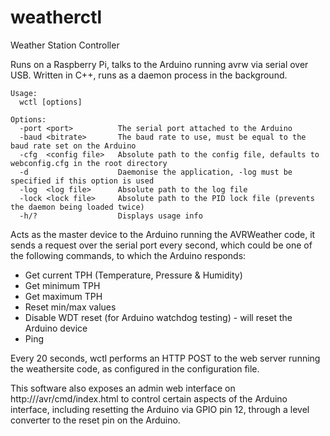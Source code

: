 # weatherctl
Weather Station Controller

Runs on a Raspberry Pi, talks to the Arduino running avrw via serial over USB. Written in C++, runs as a daemon process in the background.

```
Usage:
  wctl [options]
  
Options:
  -port <port>          The serial port attached to the Arduino
  -baud <bitrate>       The baud rate to use, must be equal to the baud rate set on the Arduino
  -cfg  <config file>   Absolute path to the config file, defaults to webconfig.cfg in the root directory
  -d                    Daemonise the application, -log must be specified if this option is used
  -log  <log file>      Absolute path to the log file
  -lock <lock file>     Absolute path to the PID lock file (prevents the daemon being loaded twice)
  -h/?                  Displays usage info
```

Acts as the master device to the Arduino running the AVRWeather code, it sends a request over the serial port every second, which could be one of the following commands, to which the Arduino responds:

- Get current TPH (Temperature, Pressure & Humidity)
- Get minimum TPH
- Get maximum TPH
- Reset min/max values
- Disable WDT reset (for Arduino watchdog testing) - will reset the Arduino device
- Ping

Every 20 seconds, wctl performs an HTTP POST to the web server running the weathersite code, as configured in the configuration file.

This software also exposes an admin web interface on http://<ip-address>/avr/cmd/index.html to control certain aspects of the Arduino interface, including resetting the Arduino via GPIO pin 12, through a level converter to the reset pin on the Arduino.
